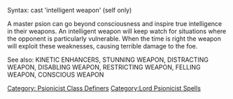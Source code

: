 Syntax: cast 'intelligent weapon' (self only)

A master psion can go beyond consciousness and inspire true intelligence
in their weapons. An intelligent weapon will keep watch for situations
where the opponent is particularly vulnerable. When the time is right
the weapon will exploit these weaknesses, causing terrible damage to the
foe.

See also: KINETIC ENHANCERS, STUNNING WEAPON, DISTRACTING WEAPON,
DISABLING WEAPON, RESTRICTING WEAPON, FELLING WEAPON, CONSCIOUS WEAPON

[Category: Psionicist Class
Definers](Category:_Psionicist_Class_Definers "wikilink") [Category:Lord
Psionicist Spells](Category:Lord_Psionicist_Spells "wikilink")
